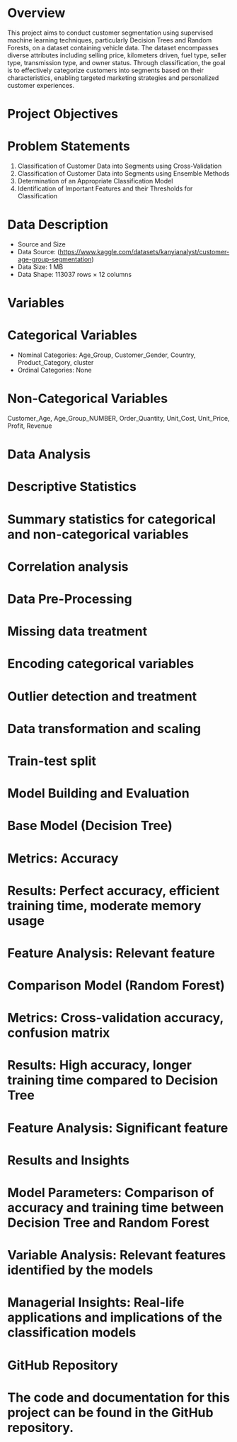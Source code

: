 # Overview
This project aims to conduct customer segmentation using supervised machine learning techniques, particularly Decision Trees and Random Forests, on a dataset containing vehicle data. The dataset encompasses diverse attributes including selling price, kilometers driven, fuel type, seller type, transmission type, and owner status. Through classification, the goal is to effectively categorize customers into segments based on their characteristics, enabling targeted marketing strategies and personalized customer experiences.
# Project Objectives
# Problem Statements
1. Classification of Customer Data into Segments using Cross-Validation
2. Classification of Customer Data into Segments using Ensemble Methods
3. Determination of an Appropriate Classification Model
4. Identification of Important Features and their Thresholds for Classification
# Data Description
- Source and Size
- Data Source: (https://www.kaggle.com/datasets/kanyianalyst/customer-age-group-segmentation)
- Data Size: 1 MB
- Data Shape: 113037 rows × 12 columns
# Variables
# Categorical Variables
- Nominal Categories: Age_Group, Customer_Gender, Country, Product_Category, cluster
- Ordinal Categories: None
# Non-Categorical Variables 
Customer_Age, Age_Group_NUMBER, Order_Quantity, Unit_Cost, Unit_Price, Profit, Revenue
# Data Analysis
# Descriptive Statistics
# Summary statistics for categorical and non-categorical variables
# Correlation analysis
# Data Pre-Processing
# Missing data treatment
# Encoding categorical variables
# Outlier detection and treatment
# Data transformation and scaling
# Train-test split
# Model Building and Evaluation
# Base Model (Decision Tree)
# Metrics: Accuracy
# Results: Perfect accuracy, efficient training time, moderate memory usage
# Feature Analysis: Relevant feature 
# Comparison Model (Random Forest)
# Metrics: Cross-validation accuracy, confusion matrix
# Results: High accuracy, longer training time compared to Decision Tree
# Feature Analysis: Significant feature 
# Results and Insights
# Model Parameters: Comparison of accuracy and training time between Decision Tree and Random Forest
# Variable Analysis: Relevant features identified by the models
# Managerial Insights: Real-life applications and implications of the classification models
# GitHub Repository
# The code and documentation for this project can be found in the GitHub repository.
